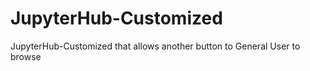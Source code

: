 # JupyterHub-Customized
JupyterHub-Customized that allows another button to General User to browse 
